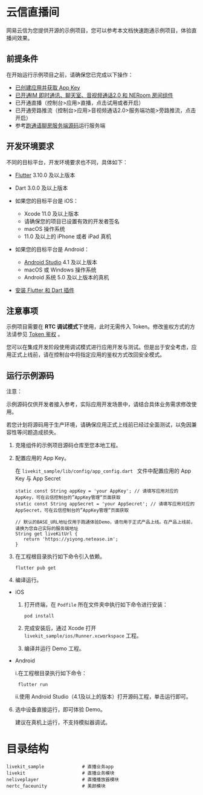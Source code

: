 # 云信直播间

网易云信为您提供开源的示例项目，您可以参考本文档快速跑通示例项目，体验直播间效果。


## 前提条件

在开始运行示例项目之前，请确保您已完成以下操作：
- <a href="https://doc.yunxin.163.com/console/docs/TIzMDE4NTA?platform=console" target="_blank">已创建应用并获取 App Key</a>
- <a href="https://doc.yunxin.163.com/group-voice-room/docs/DUwOTA0MTg?platform=flutter" target="_blank">已开通IM 即时通讯、聊天室、音视频通话2.0 和 NERoom 房间组件</a>
- 已开通直播（控制台>应用>直播，点击试用或者开启）
- 已开通旁路推流（控制台>应用>音视频通话2.0>服务端功能>旁路推流，点击开启）
- 参考[跑通语聊房服务端源码](https://doc.yunxin.163.com/group-voice-room/docs/jA3NDY0MjA?platform=server)运行服务端

## 开发环境要求
不同的目标平台，开发环境要求也不同，具体如下：
- [Flutter](https://docs.flutter.dev/release/archive?tab=windows#macos) 3.10.0 及以上版本
- Dart 3.0.0 及以上版本
- 如果您的目标平台是 iOS：

  - Xcode 11.0 及以上版本
  - 请确保您的项目已设置有效的开发者签名
  - macOS 操作系统
  - 11.0 及以上的 iPhone 或者 iPad 真机

- 如果您的目标平台是 Android：

  - [Android Studio](https://developer.android.com/studio/releases?hl=zh-cn) 4.1 及以上版本
  - macOS 或 Windows 操作系统
  - Android 系统 5.0 及以上版本的真机

- [安装 Flutter 和 Dart 插件](https://docs.flutter.dev/get-started/editor?)


## 注意事项

示例项目需要在 **RTC 调试模式**下使用，此时无需传入 Token。修改鉴权方式的方法请参见 <a href="https://doc.yunxin.163.com/nertc/docs/TQ0MTI2ODQ?platform=android" target="_blank">Token 鉴权</a> 。

您可以在集成开发阶段使用调试模式进行应用开发与测试。但是出于安全考虑，应用正式上线前，请在控制台中将指定应用的鉴权方式改回安全模式。



## 运行示例源码

注意：

示例源码仅供开发者接入参考，实际应用开发场景中，请结合具体业务需求修改使用。

若您计划将源码用于生产环境，请确保应用正式上线前已经过全面测试，以免因兼容性等问题造成损失。


1. 克隆组件的示例项目源码仓库至您本地工程。

2. 配置应用的 App Key。

   在 `livekit_sample/lib/config/app_config.dart ` 文件中配置应用的 App Key 与 App Secret

    ```
    static const String appKey = 'your AppKey'; // 请填写应用对应的AppKey，可在云信控制台的”AppKey管理“页面获取
    static const String appSecret = 'your AppSecret'; // 请填写应用对应的AppSecret，可在云信控制台的”AppKey管理“页面获取

    // 默认的BASE_URL地址仅用于跑通体验Demo，请勿用于正式产品上线。在产品上线前，请换为您自己实际的服务端地址
    String get liveKitUrl {
       return 'https://yiyong.netease.im';
    }
    ```

3. 在工程根目录执行如下命令引入依赖。
    ```
    flutter pub get
    ```
4. 编译运行。

- iOS
  1. 打开终端，在 `Podfile` 所在文件夹中执行如下命令进行安装：
      ```
      pod install
      ```
  2. 完成安装后，通过 Xcode 打开 `livekit_sample/ios/Runner.xcworkspace` 工程。

  3. 编译并运行 Demo 工程。


- Android

  i.在工程根目录执行如下命令：
   ```
    flutter run
   ```

  ii.使用 Android Studio（4.1及以上的版本）打开源码工程，单击运行即可。


6. 选中设备直接运行，即可体验 Demo。

   建议在真机上运行，不支持模拟器调试。

# 目录结构

```
livekit_sample              # 直播业务app
livekit                     # 直播业务模块
neliveplayer                # 直播播放器模块
nertc_faceunity             # 美颜模块
```

